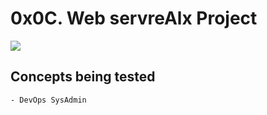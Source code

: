 # 0x0C. Web servreAlx Project
![](https://s3.amazonaws.com/intranet-projects-files/holbertonschool-sysadmin_devops/266/8Gu52Qv.png)

## Concepts being tested
	- DevOps SysAdmin


